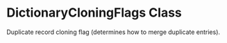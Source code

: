 # DictionaryCloningFlags Class

Duplicate record cloning flag (determines how to merge duplicate entries).

